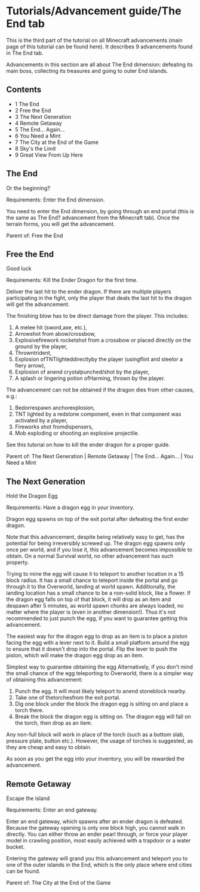# Tutorials/Advancement guide/The End tab
This is the third part of the tutorial on all Minecraft advancements (main page of this tutorial can be found here). It describes 9 advancements found in The End tab.

Advancements in this section are all about The End dimension: defeating its main boss, collecting its treasures and going to outer End islands.

## Contents
- 1 The End
- 2 Free the End
- 3 The Next Generation
- 4 Remote Getaway
- 5 The End... Again...
- 6 You Need a Mint
- 7 The City at the End of the Game
- 8 Sky's the Limit
- 9 Great View From Up Here

## The End
Or the beginning?

Requirements: Enter the End dimension.

You need to enter the End dimension, by going through an end portal (this is the same as The End? advancement from the Minecraft tab). Once the terrain forms, you will get the advancement.

Parent of: Free the End

## Free the End
Good luck

Requirements: Kill the Ender Dragon for the first time.

Deliver the last hit to the ender dragon. If there are multiple players participating in the fight, only the player that deals the last hit to the dragon will get the advancement. 

The finishing blow has to be direct damage from the player. This includes:

1. A melee hit (sword,axe, etc.),
2. Arrowshot from abow/crossbow,
3. Explosivefirework rocketshot from a crossbow or placed directly on the ground by the player,
4. Throwntrident,
5. Explosion ofTNTlighteddirectlyby the player (usingflint and steelor a fiery arrow),
6. Explosion of anend crystalpunched/shot by the player,
7. A splash or lingering potion ofHarming, thrown by the player.

The advancement can not be obtained if the dragon dies from other causes, e.g.:

1. Bedorrespawn anchorexplosion,
2. TNT lighted by a redstone component, even in that component was activated by a player,
3. Fireworks shot fromdispensers,
4. Mob exploding or shooting an explosive projectile.

See this tutorial on how to kill the ender dragon for a proper guide.

Parent of: The Next Generation | Remote Getaway | The End... Again... | You Need a Mint

## The Next Generation
Hold the Dragon Egg

Requirements: Have a dragon egg in your inventory.

Dragon egg spawns on top of the exit portal after defeating the first ender dragon.

Note that this advancement, despite being relatively easy to get, has the potential for being irreversibly screwed up. The dragon egg spawns only once per world, and if you lose it, this advancement becomes impossible to obtain. On a normal Survival world, no other advancement has such property.

Trying to mine the egg will cause it to teleport to another location in a 15 block radius. It has a small chance to teleport inside the portal and go through it to the Overworld, landing at world spawn. Additionally, the landing location has a small chance to be a non-solid block, like a flower. If the dragon egg falls on top of that block, it will drop as an item and despawn after 5 minutes, as world spawn chunks are always loaded, no matter where the player is (even in another dimension!). Thus it's not recommended to just punch the egg, if you want to guarantee getting this advancement.

The easiest way for the dragon egg to drop as an item is to place a piston facing the egg with a lever next to it. Build a small platform around the egg to ensure that it doesn't drop into the portal. Flip the lever to push the piston, which will make the dragon egg drop as an item.

Simplest way to guarantee obtaining the egg
Alternatively, if you don't mind the small chance of the egg teleporting to Overworld, there is a simpler way of obtaining this advancement:

1. Punch the egg. It will most likely teleport to anend stoneblock nearby.
2. Take one of thetorchesfrom the exit portal.
3. Dig one block under the block the dragon egg is sitting on and place a torch there.
4. Break the block the dragon egg is sitting on. The dragon egg will fall on the torch, then drop as an item.

Any non-full block will work in place of the torch (such as a bottom slab, pressure plate, button etc.). However, the usage of torches is suggested, as they are cheap and easy to obtain.

As soon as you get the egg into your inventory, you will be rewarded the advancement.

## Remote Getaway
Escape the island

Requirements: Enter an end gateway.

Enter an end gateway, which spawns after an ender dragon is defeated. Because the gateway opening is only one block high, you cannot walk in directly. You can either throw an ender pearl through, or force your player model in crawling position, most easily achieved with a trapdoor or a water bucket. 

Entering the gateway will grand you this advancement and teleport you to one of the outer islands in the End, which is the only place where end cities can be found.

Parent of: The City at the End of the Game

